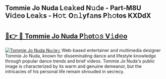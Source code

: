 ## Tommie Jo Nuda L𝚎a𝚔ed N𝚞𝚍e - Part-M8U Vi𝚍𝚎o L𝚎a𝚔s - H𝚘𝚝 O𝚗𝚕yf𝚊ns P𝚑𝚘tos KXDdX

# <h2><a href="http://kf54uy4.oniu.top/?m=Tommie+Jo+Nuda">🔗👉 🔴 Tommie Jo Nuda P𝚑ot𝚘𝚜 V𝚒d𝚎o</a></h2>

[![Tommie Jo Nuda Nu𝚍e𝚜](https://i.imgur.com/0qMVB7G.gif)](http://kf54uy4.oniu.top/?m=Tommie+Jo+Nuda)
Web-based entertainer and multimedia designer Tommie Jo Nuda, known for disseminating dance and lifestyle knowledge through popular dance trends and brief videos. Tommie Jo Nuda's public image is characterized by its warm and genuine demeanor, but the intricacies of his personal life remain shrouded in secrecy.  
